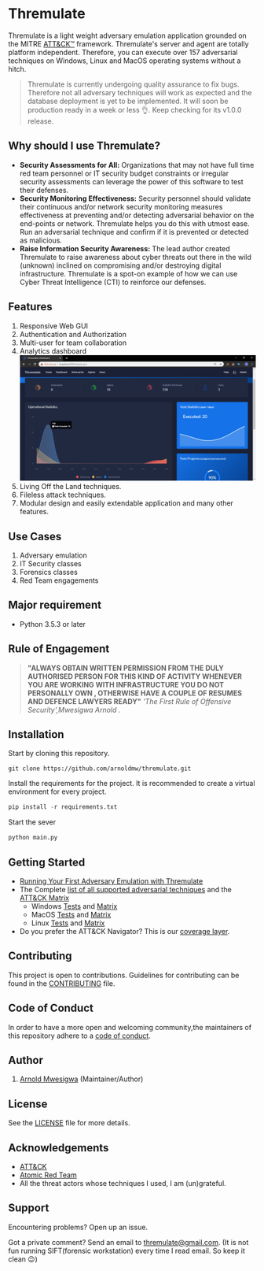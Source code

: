 # Thremulate

Thremulate is a light weight adversary emulation application grounded on the MITRE [ATT&CK™](https://attack.mitre.org/) framework.
Thremulate's server and agent are totally platform independent. Therefore, you can execute over 157 adversarial techniques on Windows, Linux and MacOS operating systems without a hitch.

> Thremulate is currently undergoing quality assurance to fix bugs. 
Therefore not all adversary techniques will work as expected and the database deployment is yet to be implemented. 
It will soon be production ready in a week or less :ok_hand:. Keep checking for its v1.0.0 release.


## Why should I use Thremulate?
- **Security Assessments for All:** 
Organizations that may not have full time red team personnel or IT security budget constraints or irregular security assessments can leverage the power of this software to test their defenses.
- **Security Monitoring Effectiveness:**
Security personnel should validate their continuous and/or network security monitoring measures effectiveness at preventing and/or detecting adversarial behavior on the end-points or network. Thremulate helps you do this with utmost ease. Run an adversarial technique and confirm if it is prevented or detected as malicious.
- **Raise Information Security Awareness:**
The lead author created Thremulate to raise awareness about cyber threats out there in the wild (unknown) inclined on compromising and/or destroying digital infrastructure. Thremulate is a spot-on example of how we can use Cyber Threat Intelligence (CTI) to reinforce our defenses. 

## Features
1. Responsive Web GUI
2. Authentication and Authorization
3. Multi-user for team collaboration
4. Analytics dashboard
![Dashboard](screenshots/dashboard.png)
5. Living Off the Land techniques.
6. Fileless attack techniques.
7. Modular design and easily extendable application and many other features.
## Use Cases

1. Adversary emulation
2. IT Security classes
3. Forensics classes
4. Red Team engagements
## Major requirement
- Python 3.5.3 or later

## Rule of Engagement

> **"ALWAYS OBTAIN WRITTEN PERMISSION FROM THE DULY AUTHORISED PERSON FOR THIS KIND OF ACTIVITY WHENEVER YOU ARE WORKING WITH INFRASTRUCTURE YOU DO NOT PERSONALLY OWN , OTHERWISE HAVE A COUPLE OF RESUMES AND DEFENCE LAWYERS READY"** 
>  *'The First Rule of Offensive Security',Mwesigwa Arnold  .*

## Installation

Start by cloning this repository.
```
git clone https://github.com/arnoldmw/thremulate.git 
```
Install the requirements for the project. It is recommended to create a virtual environment for every project.
```python
pip install -r requirements.txt
```
Start the sever
```python
python main.py
```

## Getting Started

* [Running Your First Adversary Emulation with Thremulate](docs/Quick_Start.md)
* The Complete [list of all supported adversarial techniques](art/atomics/index.md) and the [ATT&CK Matrix](art/atomics/matrix.md)
  - Windows [Tests](art/atomics/windows-index.md) and [Matrix](art/atomics/windows-matrix.md)
  - MacOS [Tests](art/atomics/macos-index.md) and [Matrix](art/atomics/macos-matrix.md)
  - Linux [Tests](art/atomics/linux-index.md) and [Matrix](art/atomics/linux-matrix.md)
* Do you prefer the ATT&CK Navigator? This is our [coverage layer](art/atomics/art_navigator_layer.json).

## Contributing

This project is open to contributions. Guidelines for contributing can be found in the [CONTRIBUTING](CONTRIBUTING.md) file.


## Code of Conduct

In order to have a more open and welcoming community,the maintainers of this repository adhere to a
[code of conduct](CODE_OF_CONDUCT.md).

## Author

1. [Arnold Mwesigwa](https://github.com/arnoldmw) (Maintainer/Author)

## License

See the [LICENSE](LICENSE.txt) file for more details.

## Acknowledgements

- [ATT&CK](https://attack.mitre.org/)
- [Atomic Red Team](https://github.com/redcanaryco/atomic-red-team)
- All the threat actors whose techniques I used, I am (un)grateful.

## Support

Encountering problems? Open up an issue.

Got a private comment? Send an email to thremulate@gmail.com. (It is not fun running SIFT(forensic workstation) 
every time I read email. So keep it clean :wink:) 